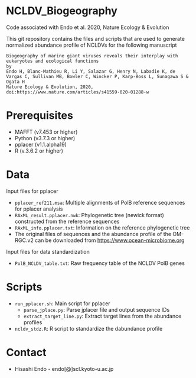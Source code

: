 # NCLDV_Biogeography
Code associated with Endo et al. 2020, Nature Ecology &amp; Evolution

This git repository contains the files and scripts that are used to generate normalized abundance profile of NCLDVs for the following manuscript

```
Biogeography of marine giant viruses reveals their interplay with eukaryotes and ecological functions
by
Endo H, Blanc-Mathieu R, Li Y, Salazar G, Henry N, Labadie K, de Vargas C, Sullivan MB, Bowler C, Wincker P, Karp-Boss L, Sunagawa S & Ogata H
Nature Ecology & Evolution, 2020, doi:https://www.nature.com/articles/s41559-020-01288-w
```

# Prerequisites
- MAFFT (v7.453 or higher)
- Python (v3.7.3 or higher)
- pplacer (v1.1.alpha19)
- R (v.3.6.2 or higher)

# Data
Input files for pplacer
- ```pplacer_ref211.msa```: Multiple alignments of PolB reference sequences for pplacer analysis
- ```RAxML_result.pplacer.nwk```: Phylogenetic tree (newick format) constructed from the reference sequences
- ```RAxML_info.pplacer.txt```: Information on the reference phylogenetic tree
- The original files of sequences and the abundance profile of the OM-RGC.v2 can be downloaded from https://www.ocean-microbiome.org

Input files for data standardization
- ```PolB_NCLDV_table.txt```: Raw frequency table of the NCLDV PolB genes


# Scripts
- ```run_pplacer.sh```: Main script for pplacer
  - ```parse_jplace.py```: Parse jplacer file and output sequence IDs
  - ```extract_target_line.py```: Extract target lines from the abundance profiles
- ```ncldv_stdz.R```: R script to standardize the dabundance profile

# Contact
- Hisashi Endo - endo[@]scl.kyoto-u.ac.jp
